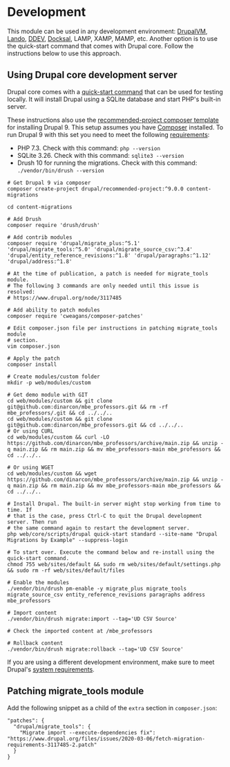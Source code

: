 # Development

This module can be used in any development environment: [DrupalVM](https://www.drupalvm.com), [Lando](https://lando.dev), [DDEV](https://ddev.com), [Docksal](https://docksal.io), LAMP, XAMP, MAMP, etc. Another option is to use the quick-start command that comes with Drupal core. Follow the instructions below to use this approach.

## Using Drupal core development server

Drupal core comes with a [quick-start command](https://www.drupal.org/docs/installing-drupal/drupal-8-quick-start-command) that can be used for testing locally. It will install Drupal using a SQLite database and start PHP's built-in server.

These instructions also use the [recommended-project composer template](https://www.drupal.org/docs/develop/using-composer/starting-a-site-using-drupal-composer-project-templates) for installing Drupal 9. This setup assumes you have [Composer](https://getcomposer.org/) installed. To run Drupal 9 with this set you need to meet the following [requirements](https://www.drupal.org/docs/understanding-drupal/how-drupal-9-is-made-and-what-is-included/environment-requirements-of):

- PHP 7.3. Check with this command: `php --version`
- SQLite 3.26. Check with this command: `sqlite3 --version`
- Drush 10 for running the migrations. Check with this command: `./vendor/bin/drush --version`

```
# Get Drupal 9 via composer
composer create-project drupal/recommended-project:^9.0.0 content-migrations

cd content-migrations

# Add Drush
composer require 'drush/drush'

# Add contrib modules
composer require 'drupal/migrate_plus:^5.1' 'drupal/migrate_tools:^5.0' 'drupal/migrate_source_csv:^3.4' 'drupal/entity_reference_revisions:^1.8' 'drupal/paragraphs:^1.12' 'drupal/address:^1.8'

# At the time of publication, a patch is needed for migrate_tools module.
# The following 3 commands are only needed until this issue is resolved:
# https://www.drupal.org/node/3117485

# Add ability to patch modules
composer require 'cweagans/composer-patches'

# Edit composer.json file per instructions in patching migrate_tools module
# section.
vim composer.json

# Apply the patch
composer install

# Create modules/custom folder
mkdir -p web/modules/custom

# Get demo module with GIT
cd web/modules/custom && git clone git@github.com:dinarcon/mbe_professors.git && rm -rf mbe_professors/.git && cd ../../..
cd web/modules/custom && git clone git@github.com:dinarcon/mbe_professors.git && cd ../../..
# Or using CURL
cd web/modules/custom && curl -LO https://github.com/dinarcon/mbe_professors/archive/main.zip && unzip -q main.zip && rm main.zip && mv mbe_professors-main mbe_professors && cd ../../..

# Or using WGET
cd web/modules/custom && wget https://github.com/dinarcon/mbe_professors/archive/main.zip && unzip -q main.zip && rm main.zip && mv mbe_professors-main mbe_professors && cd ../../..

# Install Drupal. The built-in server might stop working from time to time. If
# that is the case, press Ctrl-C to quit the Drupal development server. Then run
# the same command again to restart the development server.
php web/core/scripts/drupal quick-start standard --site-name "Drupal Migrations by Example" --suppress-login

# To start over. Execute the command below and re-install using the quick-start command.
chmod 755 web/sites/default && sudo rm web/sites/default/settings.php && sudo rm -rf web/sites/default/files

# Enable the modules
./vendor/bin/drush pm-enable -y migrate_plus migrate_tools migrate_source_csv entity_reference_revisions paragraphs address mbe_professors

# Import content
./vendor/bin/drush migrate:import --tag='UD CSV Source'

# Check the imported content at /mbe_professors

# Rollback content
./vendor/bin/drush migrate:rollback --tag='UD CSV Source'

```

If you are using a different development environment, make sure to meet Drupal's [system requirements](https://www.drupal.org/docs/system-requirements).

## Patching migrate_tools module

Add the following snippet as a child of the `extra` section in `composer.json`:

```
"patches": {
  "drupal/migrate_tools": {
    "Migrate import --execute-dependencies fix": "https://www.drupal.org/files/issues/2020-03-06/fetch-migration-requirements-3117485-2.patch"
  }
}
```
